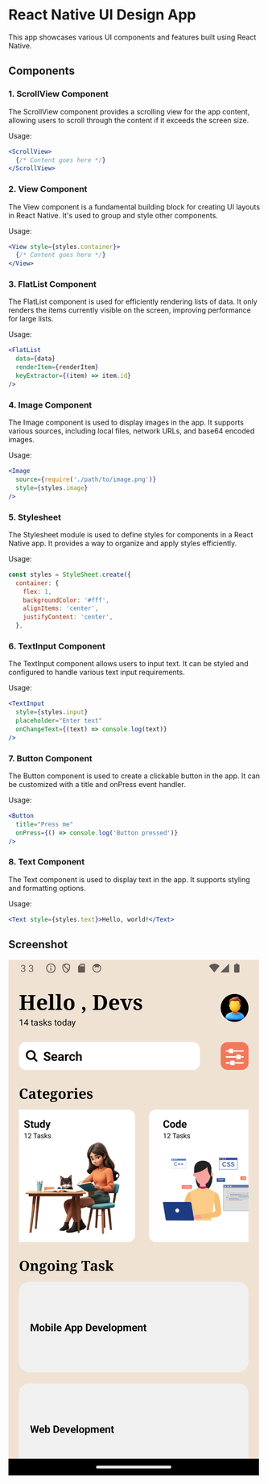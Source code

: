 # React Native UI Design App

This app showcases various UI components and features built using React Native.

## Components

### 1. ScrollView Component

The ScrollView component provides a scrolling view for the app content, allowing users to scroll through the content if it exceeds the screen size. 

Usage:
```jsx
<ScrollView>
  {/* Content goes here */}
</ScrollView>
```

### 2. View Component
The View component is a fundamental building block for creating UI layouts in React Native. It's used to group and style other components.

Usage:
```jsx
<View style={styles.container}>
  {/* Content goes here */}
</View>
```

### 3. FlatList Component
The FlatList component is used for efficiently rendering lists of data. It only renders the items currently visible on the screen, improving performance for large lists.

Usage:
```jsx
<FlatList
  data={data}
  renderItem={renderItem}
  keyExtractor={(item) => item.id}
/>
```

### 4. Image Component
The Image component is used to display images in the app. It supports various sources, including local files, network URLs, and base64 encoded images.

Usage:
```jsx
<Image
  source={require('./path/to/image.png')}
  style={styles.image}
/>
```

### 5. Stylesheet
The Stylesheet module is used to define styles for components in a React Native app. It provides a way to organize and apply styles efficiently.

Usage:
```jsx
const styles = StyleSheet.create({
  container: {
    flex: 1,
    backgroundColor: '#fff',
    alignItems: 'center',
    justifyContent: 'center',
  },
```

### 6. TextInput Component
The TextInput component allows users to input text. It can be styled and configured to handle various text input requirements.

Usage:
```jsx
<TextInput
  style={styles.input}
  placeholder="Enter text"
  onChangeText={(text) => console.log(text)}
/>
```

### 7. Button Component
The Button component is used to create a clickable button in the app. It can be customized with a title and onPress event handler.

Usage:
```jsx
<Button
  title="Press me"
  onPress={() => console.log('Button pressed')}
/>
```

### 8. Text Component
The Text component is used to display text in the app. It supports styling and formatting options.

Usage:
```jsx
<Text style={styles.text}>Hello, world!</Text>
```

## Screenshot
![Screenshot](photos/screenshot.png)